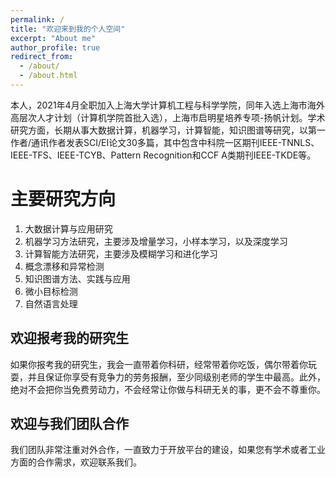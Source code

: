 ```yaml
---
permalink: /
title: "欢迎来到我的个人空间"
excerpt: "About me"
author_profile: true
redirect_from: 
  - /about/
  - /about.html
---
```


本人，2021年4月全职加入上海大学计算机工程与科学学院，同年入选上海市海外高层次人才计划（计算机学院首批入选），上海市启明星培养专项-扬帆计划。学术研究方面，长期从事大数据计算，机器学习，计算智能，知识图谱等研究，以第一作者/通讯作者发表SCI/EI论文30多篇，其中包含中科院一区期刊IEEE-TNNLS、IEEE-TFS、IEEE-TCYB、Pattern Recognition和CCF A类期刊IEEE-TKDE等。

主要研究方向
======
1. 大数据计算与应用研究
2. 机器学习方法研究，主要涉及增量学习，小样本学习，以及深度学习
3. 计算智能方法研究，主要涉及模糊学习和进化学习
4. 概念漂移和异常检测
5. 知识图谱方法、实践与应用
6. 微小目标检测
7. 自然语言处理  

欢迎报考我的研究生
------
如果你报考我的研究生，我会一直带着你科研，经常带着你吃饭，偶尔带着你玩耍，并且保证你享受有竞争力的劳务报酬，至少同级别老师的学生中最高。此外，绝对不会把你当免费劳动力，不会经常让你做与科研无关的事，更不会不尊重你。

欢迎与我们团队合作
------
我们团队非常注重对外合作，一直致力于开放平台的建设，如果您有学术或者工业方面的合作需求，欢迎联系我们。
